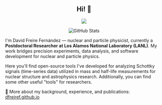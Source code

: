 <h2 align="center">Hi! 👀</h2>

<p align="center">
  <a href="https://skillicons.dev">
    <img src="https://skillicons.dev/icons?i=py,linux,git,docker,cpp,fortran,c,emacs,vscode,latex,bash,md,tensorflow,keras" />
  </a>
</p>

<p align="center">
    <img alt="GitHub Stats" src="https://github-readme-stats.vercel.app/api?username=DFreireF&theme=tokyonight&show_icons=true">
</p>

I'm David Freire Fernández — nuclear and particle physicist, currently a **Postdoctoral Researcher at Los Alamos National Laboratory (LANL)**. My work bridges precision experiments, data analysis, and software development for nuclear and particle physics.

Here you'll find open-source tools I've developed for analyzing Schottky signals (time-series data) utilized in mass and half-life measurements for nuclear structure and astrophysics research. Additionally, you can find some other useful "tools" for researchers.

📄 More about my background, experience, and publications: [dfreiref.github.io](https://dfreiref.github.io/)
